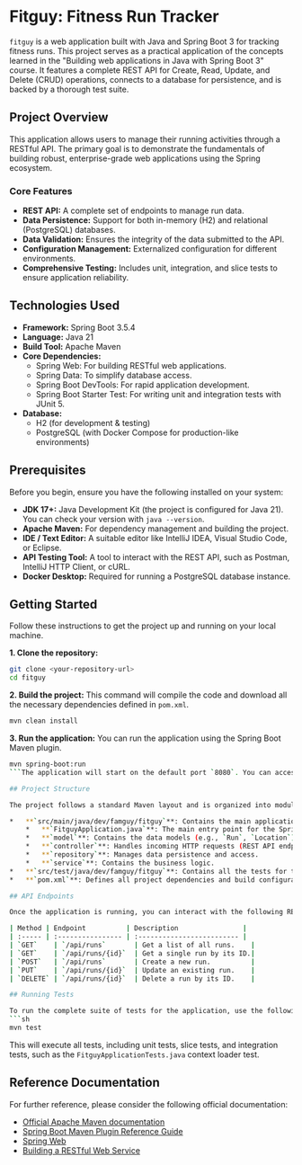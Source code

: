 
# Fitguy: Fitness Run Tracker

`fitguy` is a web application built with Java and Spring Boot 3 for tracking fitness runs. This project serves as a practical application of the concepts learned in the "Building web applications in Java with Spring Boot 3" course. It features a complete REST API for Create, Read, Update, and Delete (CRUD) operations, connects to a database for persistence, and is backed by a thorough test suite.

## Project Overview

This application allows users to manage their running activities through a RESTful API. The primary goal is to demonstrate the fundamentals of building robust, enterprise-grade web applications using the Spring ecosystem.

### Core Features
*   **REST API:** A complete set of endpoints to manage run data.
*   **Data Persistence:** Support for both in-memory (H2) and relational (PostgreSQL) databases.
*   **Data Validation:** Ensures the integrity of the data submitted to the API.
*   **Configuration Management:** Externalized configuration for different environments.
*   **Comprehensive Testing:** Includes unit, integration, and slice tests to ensure application reliability.

## Technologies Used

*   **Framework:** Spring Boot 3.5.4
*   **Language:** Java 21
*   **Build Tool:** Apache Maven
*   **Core Dependencies:**
    *   Spring Web: For building RESTful web applications.
    *   Spring Data: To simplify database access.
    *   Spring Boot DevTools: For rapid application development.
    *   Spring Boot Starter Test: For writing unit and integration tests with JUnit 5.
*   **Database:**
    *   H2 (for development & testing)
    *   PostgreSQL (with Docker Compose for production-like environments)

## Prerequisites

Before you begin, ensure you have the following installed on your system:

*   **JDK 17+:** Java Development Kit (the project is configured for Java 21). You can check your version with `java --version`.
*   **Apache Maven:** For dependency management and building the project.
*   **IDE / Text Editor:** A suitable editor like IntelliJ IDEA, Visual Studio Code, or Eclipse.
*   **API Testing Tool:** A tool to interact with the REST API, such as Postman, IntelliJ HTTP Client, or cURL.
*   **Docker Desktop:** Required for running a PostgreSQL database instance.

## Getting Started

Follow these instructions to get the project up and running on your local machine.

**1. Clone the repository:**
```sh
git clone <your-repository-url>
cd fitguy
```

**2. Build the project:**
This command will compile the code and download all the necessary dependencies defined in `pom.xml`.
```sh
mvn clean install
```

**3. Run the application:**
You can run the application using the Spring Boot Maven plugin.
```sh
mvn spring-boot:run
```The application will start on the default port `8080`. You can access it at `http://localhost:8080`.

## Project Structure

The project follows a standard Maven layout and is organized into modules based on functionality:

*   **`src/main/java/dev/famguy/fitguy`**: Contains the main application source code.
    *   **`FitguyApplication.java`**: The main entry point for the Spring Boot application.
    *   **`model`**: Contains the data models (e.g., `Run`, `Location`).
    *   **`controller`**: Handles incoming HTTP requests (REST API endpoints).
    *   **`repository`**: Manages data persistence and access.
    *   **`service`**: Contains the business logic.
*   **`src/test/java/dev/famguy/fitguy`**: Contains all the tests for the application.
*   **`pom.xml`**: Defines all project dependencies and build configurations.

## API Endpoints

Once the application is running, you can interact with the following REST API endpoints for managing runs.

| Method | Endpoint          | Description                |
| :----- | :---------------- | :------------------------- |
| `GET`    | `/api/runs`       | Get a list of all runs.    |
| `GET`    | `/api/runs/{id}`  | Get a single run by its ID.|
| `POST`   | `/api/runs`       | Create a new run.          |
| `PUT`    | `/api/runs/{id}`  | Update an existing run.    |
| `DELETE` | `/api/runs/{id}`  | Delete a run by its ID.    |

## Running Tests

To run the complete suite of tests for the application, use the following Maven command:
```sh
mvn test
```
This will execute all tests, including unit tests, slice tests, and integration tests, such as the `FitguyApplicationTests.java` context loader test.

## Reference Documentation

For further reference, please consider the following official documentation:

*   [Official Apache Maven documentation](https://maven.apache.org/guides/index.html)
*   [Spring Boot Maven Plugin Reference Guide](https://docs.spring.io/spring-boot/3.5.4/maven-plugin)
*   [Spring Web](https://docs.spring.io/spring-boot/3.5.4/reference/web/servlet.html)
*   [Building a RESTful Web Service](https://spring.io/guides/gs/rest-service/)